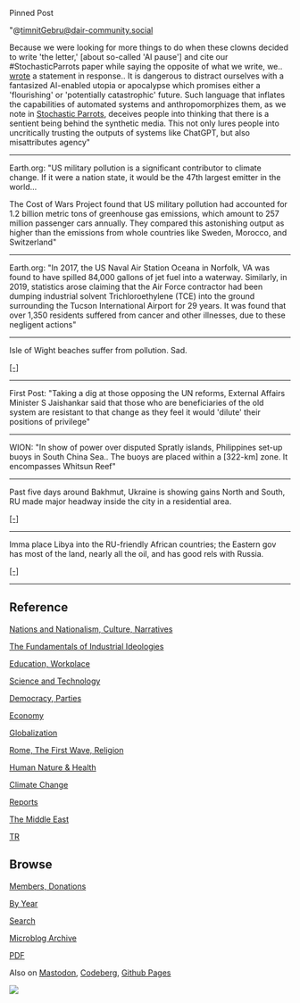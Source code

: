 Pinned Post

"@timnitGebru@dair-community.social

Because we were looking for more things to do when these clowns
decided to write 'the letter,' [about so-called 'AI pause'] and cite
our \#StochasticParrots paper while saying the opposite of what we
write, we.. [wrote](https://www.dair-institute.org/blog/letter-statement-March2023)
a statement in response.. It is dangerous to distract ourselves with a fantasized
AI-enabled utopia or apocalypse which promises either a 'flourishing' or
'potentially catastrophic' future. Such language that inflates the capabilities
of automated systems and anthropomorphizes them, as we note in [Stochastic Parrots](https://dl.acm.org/doi/abs/10.1145/3442188.3445922), 
deceives people into thinking that there is a sentient being behind the
synthetic media. This not only lures people into uncritically trusting
the outputs of systems like ChatGPT, but also misattributes agency"

---

Earth.org: "US military pollution is a significant contributor to
climate change. If it were a nation state, it would be the 47th
largest emitter in the world...

The Cost of Wars Project found that US military pollution had
accounted for 1.2 billion metric tons of greenhouse gas emissions,
which amount to 257 million passenger cars annually. They compared
this astonishing output as higher than the emissions from whole
countries like Sweden, Morocco, and Switzerland"

---

Earth.org: "In 2017, the US Naval Air Station Oceana in Norfolk, VA
was found to have spilled 84,000 gallons of jet fuel into a
waterway. Similarly, in 2019, statistics arose claiming that the Air
Force contractor had been dumping industrial solvent Trichloroethylene
(TCE) into the ground surrounding the Tucson International Airport for
29 years. It was found that over 1,350 residents suffered from cancer
and other illnesses, due to these negligent actions"

---

Isle of Wight beaches suffer from pollution. Sad.

[[-]](https://www.euronews.com/travel/2023/04/07/swimming-in-sewage-here-are-the-beaches-to-avoid-in-this-uk-holiday-hotspot)

---

First Post: "Taking a dig at those opposing the UN reforms, External
Affairs Minister S Jaishankar said that those who are beneficiaries of
the old system are resistant to that change as they feel it would
'dilute' their positions of privilege"

---

WION: "In show of power over disputed Spratly islands, Philippines
set-up buoys in South China Sea.. The buoys are placed within a
[322-km] zone. It encompasses Whitsun Reef"

---

Past five days around Bakhmut, Ukraine is showing gains North and South,
RU made major headway inside the city in a residential area.

[[-]](mbl/2023/ukr-15.jpg)

---

Imma place Libya into the RU-friendly African countries; the Eastern
gov has most of the land, nearly all the oil, and has good rels with
Russia.

[[-]](2022/12/ru-africa.html)

---

## Reference

[Nations and Nationalism, Culture, Narratives](0119/2013/02/nations-and-nationalism.html)

[The Fundamentals of Industrial Ideologies](0119/2011/04/fundamentals-of-industrial-ideologies.html)

[Education, Workplace](0119/2017/09/education-workplace.html)

[Science and Technology](0119/2018/09/science-technology.html)

[Democracy, Parties](0119/2016/11/democracy.html)

[Economy](2021/01/economy.html)

[Globalization](0119/2018/09/globalization.html)

[Rome, The First Wave, Religion](0119/2017/12/rome.html)

[Human Nature & Health](2020/07/human-nature.html)

[Climate Change](2022/01/climate.html)

[Reports](2021/01/reports.html)

[The Middle East](0119/2019/07/middleeast.html)

[TR](../tr/index.html)

## Browse

[Members, Donations](2022/08/members.html)

[By Year](years.html)

[Search](search.html)

[Microblog Archive](mbl/index.html)

[PDF](https://drive.google.com/uc?export=view&id=1FSi-1MnqXVq_PVTEXzzflwN8-7h92N_R)

Also on 
[Mastodon](https://masto.ai/@muratk3n),
[Codeberg](https://muratk5n.codeberg.page/en/),
[Github Pages](https://muratk5n.github.io/thirdwave/en/)

<img src='https://drive.google.com/uc?export=view&id=1zsIeciFSvlr-sWB84Tc0mfZ_NYqn9VQx'/> 



